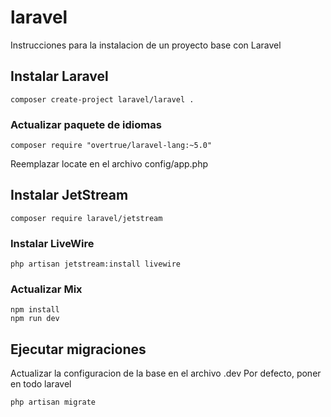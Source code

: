 # laravel
Instrucciones para la instalacion de un proyecto base con Laravel

## Instalar Laravel

```
composer create-project laravel/laravel .
```

### Actualizar paquete de idiomas

```
composer require "overtrue/laravel-lang:~5.0"
```

Reemplazar locate en el archivo config/app.php

## Instalar JetStream

```
composer require laravel/jetstream
```

### Instalar LiveWire
```
php artisan jetstream:install livewire
```

### Actualizar Mix
```
npm install
npm run dev
```

## Ejecutar migraciones

Actualizar la configuracion de la base en el archivo .dev
Por defecto, poner en todo laravel

```
php artisan migrate
```
